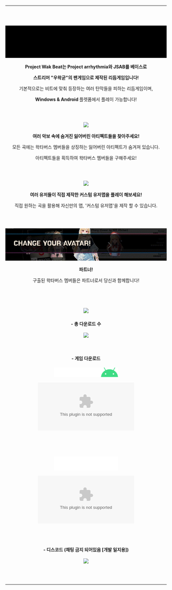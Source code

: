 <div align = "center">
  

#
  
-----------------------------


</br></br>
  
<img src = "imgs/comp1.gif"></br>

  
<b> Project Wak Beat는 Project arrhythmia와 JSAB를 베이스로

스트리머 "우왁굳"의 팬게임으로 제작된 리듬게임입니다! </b>

기본적으로는 비트에 맞춰 등장하는 여러 탄막들을 피하는 리듬게임이며, 

<b> Windows & Android </b> 플렛폼에서 플레이 가능합니다!
  
</br></br>


  
<img src = "imgs/comp2.gif"></br>

<b> 여러 악보 속에 숨겨진 잃어버린 아티펙트들을 찾아주세요! </b>

모든 곡에는 왁타버스 멤버들을 상징하는 잃어버린 아티펙트가 숨겨져 있습니다.

아티펙트들을 획득하여 왁타버스 멤버들을 구해주세요!
  
</br></br>


  
<img src = "imgs/comp3.gif"></br>

<b> 여러 유저들이 직접 제작한 커스텀 유저맵을 플레이 해보세요! </b>

직접 원하는 곡을 활용해 자신만의 맵, '커스텀 유저맵'을 제작 할 수 있습니다.

</br></br>



  
<img src = "imgs/comp4.gif"></br>

<b> 파트너! </b>

구출된 왁타버스 멤버들은 파트너로서 당신과 함께합니다!
  
</br></br>

##

  
<img src = "imgs/spr_W.png">

#### - 총 다운로드 수

![](https://img.shields.io/github/downloads/ABER1047/Just_Wak_and_Beats/total?color=866AFF)

</br>

#### - 게임 다운로드 

<img src = "imgs/android.png" width = "200px"></br>

[![](https://img.shields.io/github/downloads/ABER1047/Just_Wak_and_Beats/CBT4.0/Just.Wak.and.Beats.4.0.apk?color=98FF6A&label=Download&style=for-the-badge)](https://github.com/Just-Wak-Beat/Project_Wak_Beat/releases/download/Release1.01/Project.Wak.Beat.release.v1.01.apk)


</br></br></br>

<img src = "imgs/windows.png" width = "200px"></br>

[![](https://img.shields.io/github/downloads/ABER1047/Just_Wak_and_Beats/CBT4.0/Just.Wak.and.Beats.Beta.4.0.zip?color=6AE2FF&label=Download&style=for-the-badge)](https://github.com/Just-Wak-Beat/Project_Wak_Beat/releases/download/Release1.01/Project.Wak.Beat.release.v1.01.zip)

</br></br>

#### - 디스코드 (채팅 금지 되어있음 [개발 일지용])

[![](https://discordapp.com/api/guilds/958378000414568558/embed.png?style=banner2)](https://discord.gg/hzbCTRemqq)

</br></br>


</div>

-----------------------------
##
